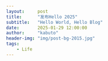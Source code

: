 ```yaml
---
layout:     post
title:      "发布Hello 2025"
subtitle:   "Hello World, Hello Blog"
date:       2025-01-29 12:00:00
author:     "kabuto"
header-img: "img/post-bg-2015.jpg"
tags:
    - Life
---
```


